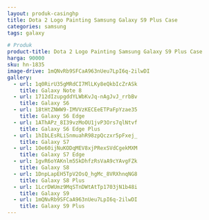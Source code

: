 ```yaml
---
layout: produk-casinghp
title: Dota 2 Logo Painting Samsung Galaxy S9 Plus Case
categories: samsung
tags: galaxy

# Produk
product-title: Dota 2 Logo Painting Samsung Galaxy S9 Plus Case
harga: 90000
sku: hn-1835
image-drive: 1mQNvRb9SFCaA963nUeu7LpI6q-2ilwDI
gallery:
  - url: 1q0RirU35gMRdCI7MlLKy8eQkbIcZrASk
    title: Galaxy Note 8
  - url: 1712dIzupgddYLWbKvJq-nAgJvJ_rrbBv
    title: Galaxy S6
  - url: 18tHtZNWW9-IMVVzKECEeETPaFpYzae35
    title: Galaxy S6 Edge
  - url: 1AThAPz_8I39vzMoOU1jvP3Ors7qlNtvf
    title: Galaxy S6 Edge Plus
  - url: 1hIbLEsRLiSnmuahR98zpQczxr5pFxej_
    title: Galaxy S7
  - url: 1Oe60ijNuKODqMEV8xjPRexSVdCgekMXM
    title: Galaxy S7 Edge
  - url: 1gvR6oYAKnlm5SkDhfzRsVaA9cYAvgFZk
    title: Galaxy S8
  - url: 1DnpLapEH5TpV2OsQ_hgMc_8VRXhnqNG8
    title: Galaxy S8 Plus
  - url: 1LcrDWUmz9MqSTnDWtAtTp1703jN1b48i
    title: Galaxy S9
  - url: 1mQNvRb9SFCaA963nUeu7LpI6q-2ilwDI
    title: Galaxy S9 Plus
---
```

